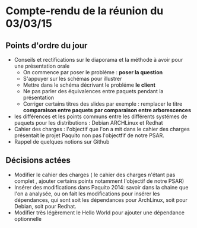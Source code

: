 Compte-rendu de la réunion du 03/03/15
======================================

Points d'ordre du jour
----------------------

* Conseils et rectifications sur le diaporama et la méthode à avoir pour une présentation orale
  * On commence par poser le probléme : **poser la question**
  * S'appuyer sur les schémas pour illustrer
  * Mettre dans le schéma décrivant le probléme **le client**
  * Ne pas parler des équivalences entre paquets pendant la présentation
  * Corriger certains titres des slides par exemple : remplacer le titre **comparaison entre paquets** **par comparaison entre arborescences**
* les différences et les points communs entre les différents systémes de paquets pour les distributions : Debian ARCHLinux et Redhat
* Cahier des charges : l'objectif que l'on a mit dans le cahier des charges présentait le projet Paquito non pas l'objectfif de notre PSAR.
* Rappel de quelques notions sur Github

Décisions actées
----------------
* Modifier le cahier des charges ( le cahier des charges n'étant pas complet , ajouter certains points notamment l'objectif de notre PSAR)
* Insérer des modifications dans Paquito 2014: savoir dans la chaine que l'on a analysée, ou on fait les modifications pour insérer les dépendances, qui sont soit les dépendances pour ArchLinux, soit pour Debian, soit pour Redhat.
* Modifier très légèrement le Hello World pour ajouter une dépendance optionnelle 

